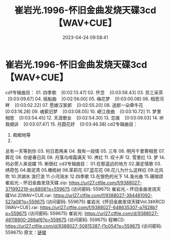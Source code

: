 ﻿---
title: 崔岩光.1996-怀旧金曲发烧天碟3cd【WAV+CUE】
date: 2023-04-24 09:58:41
categories: WAV车载音乐、镜像
tags: 华语中文
---
# 崔岩光.1996-怀旧金曲发烧天碟3cd【WAV+CUE】

cd1专辑曲目：
01.
四季歌    [0:02:13.47]
02.
怀念    [0:03:58.43]
03.
苏三采茶    [0:03:09.67]
04.
摇船曲    [0:02:56.00]
05.
梅花梦    [0:03:00.08]
06.
相思河畔    [0:03:02.22]
07.
愿嫁汉家郎    [0:02:55.20]
08.
送郎一朵牵牛花    [0:03:16.28]
09.
魂萦旧梦    [0:03:08.05]
10.
岷江夜曲    [0:03:10.72]
11.
梦里相思    [0:03:54.45]
12.
天涯歌女    [0:02:54.30]
13.
恋痕    [0:03:09.03]
14.
听我细诉    [0:03:07.47]
15.
月圆花好    [0:03:46.38]
cd2专辑曲目：
01. 痴痴地等
02.
总有一天等到你
03.
何日君再来
04.
我有一段情
05. 三年
06.
明月千里寄相思
07. 葬花
08.
你是春日风
09.
月落乌啼霜满天
10.
拷红
11. 叹十声
12. 雪里红
13. 梦
14.
何必旁人来说媒
15. 断肠红
cd3专辑曲目：
01.在那遥远的地方
02.康定情歌
03.绣荷包
04.南泥湾
05.橄榄树
06.茉莉花
07.蓝花花
08.花儿为什么这样红
09.北风吹
10.洪湖水 浪打浪
11.小河淌水
12.四季歌
13.在银色的光下
14.渔光曲
15.珊瑚颂
崔岩光.-.怀旧金曲发烧天碟.zip: https://url27.ctfile.com/f/9388027-371992219-ec8808?p=559675
(访问密码: 559675)
崔岩光.-.怀旧金曲发烧天碟Vol.2[WAV+CUE.rar: https://url27.ctfile.com/f/9388027-384481092-527a08?p=559675
(访问密码: 559675)
崔岩光《怀旧金曲发烧天碟Vol.3》XRCD [WAV+CUE].rar: https://url27.ctfile.com/f/9388027-648635307-a7628b?p=559675
(访问密码: 559675)
崔岩光: https://url27.ctfile.com/d/9388027-48118800-269af6?p=559675
(访问密码: 559675)
程琳CD: https://url27.ctfile.com/d/9388027-50815387-f1c054?p=559675
(访问密码: 559675)
原文：[链接](https://blog.sina.com.cn/s/blog_1647c7e76010311kw.html)